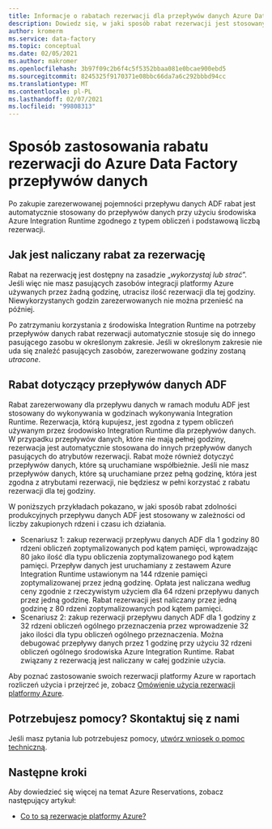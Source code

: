 ```yaml
---
title: Informacje o rabatach rezerwacji dla przepływów danych Azure Data Factory | Microsoft Docs
description: Dowiedz się, w jaki sposób rabat rezerwacji jest stosowany do uruchamiania przepływów danych ADF. Rabat jest stosowany do tych przepływów danych co godzinę.
author: kromerm
ms.service: data-factory
ms.topic: conceptual
ms.date: 02/05/2021
ms.author: makromer
ms.openlocfilehash: 3b97f09c2b6f4c5f5352bbaa081e0bcae900ebd5
ms.sourcegitcommit: 8245325f9170371e08bbc66da7a6c292bbbd94cc
ms.translationtype: MT
ms.contentlocale: pl-PL
ms.lasthandoff: 02/07/2021
ms.locfileid: "99808313"
---
```

# <a name="how-a-reservation-discount-is-applied-to-azure-data-factory-data-flows"></a>Sposób zastosowania rabatu rezerwacji do Azure Data Factory przepływów danych

Po zakupie zarezerwowanej pojemności przepływu danych ADF rabat jest automatycznie stosowany do przepływów danych przy użyciu środowiska Azure Integration Runtime zgodnego z typem obliczeń i podstawową liczbą rezerwacji.

## <a name="how-reservation-discount-is-applied"></a>Jak jest naliczany rabat za rezerwację

Rabat na rezerwację jest dostępny na zasadzie „*wykorzystaj lub strać*”. Jeśli więc nie masz pasujących zasobów integracji platformy Azure używanych przez żadną godzinę, utracisz ilość rezerwacji dla tej godziny. Niewykorzystanych godzin zarezerwowanych nie można przenieść na później.

Po zatrzymaniu korzystania z środowiska Integration Runtime na potrzeby przepływów danych rabat rezerwacji automatycznie stosuje się do innego pasującego zasobu w określonym zakresie. Jeśli w określonym zakresie nie uda się znaleźć pasujących zasobów, zarezerwowane godziny zostaną *utracone*.

## <a name="discount-applied-to-adf-data-flows"></a>Rabat dotyczący przepływów danych ADF

Rabat zarezerwowany dla przepływu danych w ramach modułu ADF jest stosowany do wykonywania w godzinach wykonywania Integration Runtime. Rezerwacja, którą kupujesz, jest zgodna z typem obliczeń używanym przez środowisko Integration Runtime dla przepływów danych. W przypadku przepływów danych, które nie mają pełnej godziny, rezerwacja jest automatycznie stosowana do innych przepływów danych pasujących do atrybutów rezerwacji. Rabat może również dotyczyć przepływów danych, które są uruchamiane współbieżnie. Jeśli nie masz przepływów danych, które są uruchamiane przez pełną godzinę, która jest zgodna z atrybutami rezerwacji, nie będziesz w pełni korzystać z rabatu rezerwacji dla tej godziny.

W poniższych przykładach pokazano, w jaki sposób rabat zdolności produkcyjnych przepływu danych ADF jest stosowany w zależności od liczby zakupionych rdzeni i czasu ich działania.

- Scenariusz 1: zakup rezerwacji przepływu danych ADF dla 1 godziny 80 rdzeni obliczeń zoptymalizowanych pod kątem pamięci, wprowadzając 80 jako ilość dla typu obliczenia zoptymalizowanego pod kątem pamięci. Przepływ danych jest uruchamiany z zestawem Azure Integration Runtime ustawionym na 144 rdzenie pamięci zoptymalizowanej przez jedną godzinę. Opłata jest naliczana według ceny zgodnie z rzeczywistym użyciem dla 64 rdzeni przepływu danych przez jedną godzinę. Rabat rezerwacji jest naliczany przez jedną godzinę z 80 rdzeni zoptymalizowanych pod kątem pamięci.
- Scenariusz 2: zakup rezerwacji przepływu danych ADF dla 1 godziny z 32 rdzeni obliczeń ogólnego przeznaczenia przez wprowadzenie 32 jako ilości dla typu obliczeń ogólnego przeznaczenia. Można debugować przepływy danych przez 1 godzinę przy użyciu 32 rdzeni obliczeń ogólnego środowiska Azure Integration Runtime. Rabat związany z rezerwacją jest naliczany w całej godzinie użycia.

Aby poznać zastosowanie swoich rezerwacji platformy Azure w raportach rozliczeń użycia i przejrzeć je, zobacz [Omówienie użycia rezerwacji platformy Azure](https://docs.microsoft.com/azure/cost-management-billing/reservations/understand-reserved-instance-usage-ea).

## <a name="need-help-contact-us"></a>Potrzebujesz pomocy? Skontaktuj się z nami

Jeśli masz pytania lub potrzebujesz pomocy, [utwórz wniosek o pomoc techniczną](https://go.microsoft.com/fwlink/?linkid=2083458).

## <a name="next-steps"></a>Następne kroki

Aby dowiedzieć się więcej na temat Azure Reservations, zobacz następujący artykuł:

- [Co to są rezerwacje platformy Azure?](https://docs.microsoft.com/azure/cost-management-billing/reservations/save-compute-costs-reservations)
